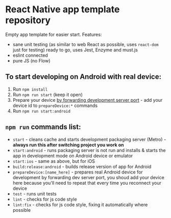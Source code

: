 # React Native app template repository

Empty app template for easier start.
Features:
- sane unit testing (as similar to web React as possible, uses `react-dom` just for testing) ready to go, uses Jest,
Enzyme and must.js
- eslint connected
- pure JS (no Flow)

## To start developing on Android with real device:

1. Run `npm install`
1. Run `npm run start` (keep it open)
1. Prepare your device [by forwarding development server port][1] - add your device id to `prepareDevice:*` commands
1. Run `npm run start:android`

## `npm run` commands list:

- `start` - cleans cache and starts development packaging server (Metro) - **always run this after switching project
you work on**
- `start:android` - runs packaging server is not run and installs & starts the app in development mode on Android device
or emulator
- `start:ios` - same as above, but for iOS
- `build:release:android` - builds release version of app for Android
- `prepareDevice:[name_here]` - prepares real Android device for development by forwarding dev server port, you shoud
add your device here because you'll need to repeat that every time you reconnect your device
- `test` - runs unit tests 
- `lint` - checks for js code style 
- `lint:fix` - checks for js code style, fixing it automatically where possible 

[1]: https://facebook.github.io/react-native/docs/running-on-device#connecting-to-the-development-server-1